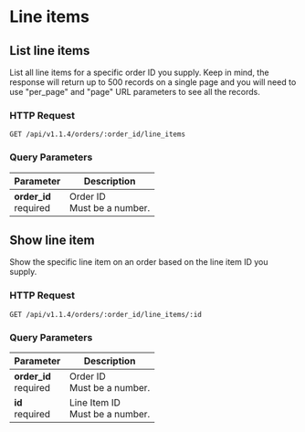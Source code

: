 #  Line items

## List line items

List all line items for a specific order ID you supply.
Keep in mind, the response will return up to 500 records on a single page and you will need to use "per_page" and "page" URL parameters to see all the records.

### HTTP Request

`GET /api/v1.1.4/orders/:order_id/line_items`

### Query Parameters

Parameter | Description
--------- | -----------
<div><strong>order_id </strong></div><div> required </div> | <div>Order ID</div><div> Must be a number. </div>


## Show line item

Show the specific line item on an order based on the line item ID you supply.

### HTTP Request

`GET /api/v1.1.4/orders/:order_id/line_items/:id`

### Query Parameters

Parameter | Description
--------- | -----------
<div><strong>order_id </strong></div><div> required </div> | <div>Order ID</div><div> Must be a number. </div>
<div><strong>id </strong></div><div> required </div> | <div>Line Item ID</div><div> Must be a number. </div>
